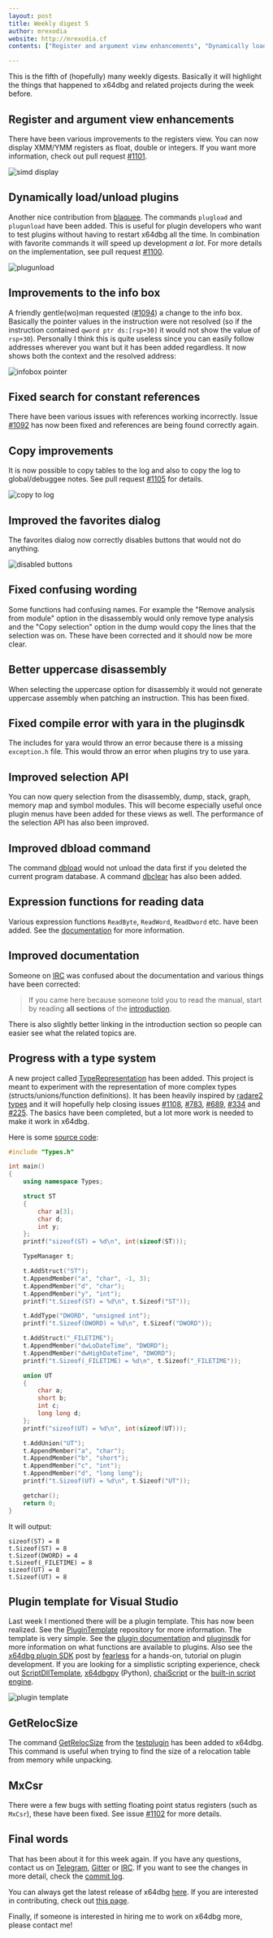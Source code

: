 ```yaml
---
layout: post
title: Weekly digest 5
author: mrexodia
website: http://mrexodia.cf
contents: ["Register and argument view enhancements", "Dynamically load/unload plugins", "Improvements to the info box", "Fixed search for constant references", "Copy improvements", "Improved the favorites dialog", "Fixed confusing wording", "Better uppercase disassembly", "Fixed compile error with yara in the pluginsdk", "Improved selection API", "Improved dbload command", "Expression functions for reading data", "Improved documentation", "Progress with a type system", "Plugin template for Visual Studio", "GetRelocSize", "MxCsr", "Final words"]

---
```


This is the fifth of (hopefully) many weekly digests. Basically it will highlight the things that happened to x64dbg and related projects during the week before.

## Register and argument view enhancements

There have been various improvements to the registers view. You can now display XMM/YMM registers as float, double or integers. If you want more information, check out pull request [#1101](https://github.com/x64dbg/x64dbg/pull/1101).

![simd display](https://i.imgur.com/P0MBXPp.png)

## Dynamically load/unload plugins

Another nice contribution from [blaquee](https://github.com/blaquee). The commands `plugload` and `plugunload` have been added. This is useful for plugin developers who want to test plugins without having to restart x64dbg all the time. In combination with favorite commands it will speed up development *a lot*. For more details on the implementation, see pull request [#1100](https://github.com/x64dbg/x64dbg/pull/1100).

![plugunload](https://i.imgur.com/hHCKLts.png)

## Improvements to the info box

A friendly gentle(wo)man requested ([#1094](https://github.com/x64dbg/x64dbg/issues/1094)) a change to the info box. Basically the pointer values in the instruction were not resolved (so if the instruction contained `qword ptr ds:[rsp+30]` it would not show the value of `rsp+30`). Personally I think this is quite useless since you can easily follow addresses wherever you want but it has been added regardless. It now shows both the context and the resolved address:

![infobox pointer](https://i.imgur.com/BB1WoyS.png)

## Fixed search for constant references

There have been various issues with references working incorrectly. Issue [#1092](https://github.com/x64dbg/x64dbg/issues/1092) has now been fixed and references are being found correctly again.

## Copy improvements

It is now possible to copy tables to the log and also to copy the log to global/debuggee notes. See pull request [#1105](https://github.com/x64dbg/x64dbg/pull/1105) for details.

![copy to log](https://i.imgur.com/tYfUjyb.png)

## Improved the favorites dialog

The favorites dialog now correctly disables buttons that would not do anything.

![disabled buttons](https://i.imgur.com/EVw2tIo.png)

## Fixed confusing wording

Some functions had confusing names. For example the "Remove analysis from module" option in the disassembly would only remove type analysis and the "Copy selection" option in the dump would copy the lines that the selection was on. These have been corrected and it should now be more clear.

## Better uppercase disassembly

When selecting the uppercase option for disassembly it would not generate uppercase assembly when patching an instruction. This has been fixed.

## Fixed compile error with yara in the pluginsdk

The includes for yara would throw an error because there is a missing `exception.h` file. This would throw an error when plugins try to use yara.

## Improved selection API

You can now query selection from the disassembly, dump, stack, graph, memory map and symbol modules. This will become especially useful once plugin menus have been added for these views as well. The performance of the selection API has also been improved.

## Improved dbload command

The command [dbload](http://x64dbg.readthedocs.io/en/latest/commands/user-database/dbload.html) would not unload the data first if you deleted the current program database. A command [dbclear](http://x64dbg.readthedocs.io/en/latest/commands/user-database/dbclear.html) has also been added.

## Expression functions for reading data

Various expression functions `ReadByte`, `ReadWord`, `ReadDword` etc. have been added. See the [documentation](http://x64dbg.readthedocs.io/en/latest/introduction/Expression-functions.html#byte-word-dword-qword-ptr) for more information.

## Improved documentation

Someone on [IRC](http://irc.x64dbg.com) was confused about the documentation and various things have been corrected:

> If you came here because someone told you to read the manual, start by reading **all sections** of the [introduction](http://x64dbg.readthedocs.io/en/latest/introduction/index.html).

There is also slightly better linking in the introduction section so people can easier see what the related topics are.

## Progress with a type system

A new project called [TypeRepresentation](https://github.com/x64dbg/TypeRepresentation) has been added. This project is meant to experiment with the representation of more complex types (structs/unions/function definitions). It has been heavily inspired by [radare2 types](https://github.com/radare/radare2/blob/master/doc/types.md) and it will hopefully help closing issues [#1108](https://github.com/x64dbg/x64dbg/issues/1108), [#783](https://github.com/x64dbg/x64dbg/issues/783), [#689](https://github.com/x64dbg/x64dbg/issues/689), [#334](https://github.com/x64dbg/x64dbg/issues/334) and [#225](https://github.com/x64dbg/x64dbg/issues/225). The basics have been completed, but a lot more work is needed to make it work in x64dbg.

Here is some [source code](https://github.com/x64dbg/TypeRepresentation/blob/master/TypeRepresentation/Type.cpp):

```c++
#include "Types.h"

int main()
{
    using namespace Types;

    struct ST
    {
        char a[3];
        char d;
        int y;
    };
    printf("sizeof(ST) = %d\n", int(sizeof(ST)));

    TypeManager t;

    t.AddStruct("ST");
    t.AppendMember("a", "char", -1, 3);
    t.AppendMember("d", "char");
    t.AppendMember("y", "int");
    printf("t.Sizeof(ST) = %d\n", t.Sizeof("ST"));

    t.AddType("DWORD", "unsigned int");
    printf("t.Sizeof(DWORD) = %d\n", t.Sizeof("DWORD"));

    t.AddStruct("_FILETIME");
    t.AppendMember("dwLoDateTime", "DWORD");
    t.AppendMember("dwHighDateTime", "DWORD");
    printf("t.Sizeof(_FILETIME) = %d\n", t.Sizeof("_FILETIME"));

    union UT
    {
        char a;
        short b;
        int c;
        long long d;
    };
    printf("sizeof(UT) = %d\n", int(sizeof(UT)));

    t.AddUnion("UT");
    t.AppendMember("a", "char");
    t.AppendMember("b", "short");
    t.AppendMember("c", "int");
    t.AppendMember("d", "long long");
    printf("t.Sizeof(UT) = %d\n", t.Sizeof("UT"));

    getchar();
    return 0;
}
```

It will output:

```
sizeof(ST) = 8
t.Sizeof(ST) = 8
t.Sizeof(DWORD) = 4
t.Sizeof(_FILETIME) = 8
sizeof(UT) = 8
t.Sizeof(UT) = 8
```

## Plugin template for Visual Studio

Last week I mentioned there will be a plugin template. This has now been realized. See the [PluginTemplate](https://github.com/x64dbg/PluginTemplate) repository for more information. The template is very simple. See the [plugin documentation](http://help.x64dbg.com/en/latest/developers/plugins/index.html) and [pluginsdk](https://github.com/x64dbg/PluginTemplate/tree/master/PluginTemplate/pluginsdk) for more information on what functions are available to plugins. Also see the [x64dbg plugin SDK](http://x64dbg.com/blog/2016/07/30/x64dbg-plugin-sdk.html) post by [fearless](http://www.letthelight.in) for a hands-on, tutorial on plugin development. If you are looking for a simplistic scripting experience, check out [ScriptDllTemplate](https://github.com/x64dbg/ScriptDllTemplate), [x64dbgpy](https://github.com/x64dbg/x64dbgpy) (Python), [chaiScript](https://github.com/jdavidberger/chaiScriptPlugin) or the [built-in script engine](http://help.x64dbg.com/en/latest/commands/index.html).

![plugin template](https://i.imgur.com/faUyeHq.png)

## GetRelocSize

The command [GetRelocSize](http://help.x64dbg.com/en/latest/commands/misc/grs.html) from the [testplugin](https://github.com/x64dbg/testplugin) has been added to x64dbg. This command is useful when trying to find the size of a relocation table from memory while unpacking.

## MxCsr

There were a few bugs with setting floating point status registers (such as `MxCsr`), these have been fixed. See issue [#1102](https://github.com/x64dbg/x64dbg/issues/1102) for more details.

## Final words

That has been about it for this week again. If you have any questions, contact us on [Telegram](http://telegram.x64dbg.com), [Gitter](http://gitter.x64dbg.com) or [IRC](http://webchat.freenode.net/?channels=x64dbg). If you want to see the changes in more detail, check the [commit log](https://github.com/x64dbg/x64dbg/commits).

You can always get the latest release of x64dbg [here](http://releases.x64dbg.com). If you are interested in contributing, check out [this page](http://contribute.x64dbg.com).

Finally, if someone is interested in hiring me to work on x64dbg more, please contact me!